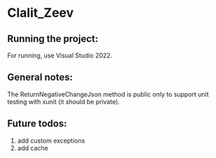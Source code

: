 # Clalit_Zeev

Running the project:
--------------------
For running, use Visual Studio 2022.


General notes:
--------------
The ReturnNegativeChangeJson method is public only to support unit testing with xunit (it should be private).


Future todos:
-------------
1) add custom exceptions
2) add cache
